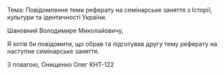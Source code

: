 Тема: Повідомлення теми реферату на семінарське заняття з Історії, культури та ідентичності України.

Шановний Володимире Миколайовичу,

Я хотів би повідомити, що обрав та підготував другу тему реферату на наступне семінарське заняття. 

З повагою, Онищенко Олег КНТ-122